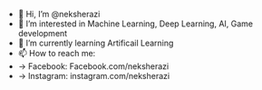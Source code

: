 - 👋 Hi, I’m @neksherazi
- 👀 I’m interested in Machine Learning, Deep Learning, AI, Game development
- 🌱 I’m currently learning Artificail Learning
- 📫 How to reach me:
- → Facebook: Facebook.com/neksherazi
- → Instagram: instagram.com/neksherazi

<!---
neksherazi/neksherazi is a ✨ special ✨ repository because its `README.md` (this file) appears on your GitHub profile.
You can click the Preview link to take a look at your changes.
--->
